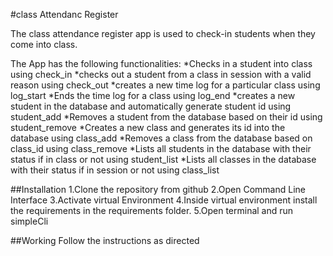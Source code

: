 #class Attendanc Register

The class attendance register app is used to check-in students when they come into class.

The App has the following functionalities:
*Checks in a student into class using check_in
*checks out a student from a class in session with a valid reason using check_out
*creates a new time log for a particular class using log_start
*Ends the time log for a class using log_end
*creates a new student in the database and automatically generate student id using student_add
*Removes a student from the database based on their id using student_remove
*Creates a new class and generates its id into the database using class_add
*Removes a class from the database based on class_id using class_remove
*Lists all students in the database with their status if in class or not using student_list
*Lists all classes in the database with their status if in session or not using class_list


##Installation
1.Clone the repository from github
2.Open Command Line Interface
3.Activate virtual Environment
4.Inside virtual environment install the requirements in the requirements folder.
5.Open terminal and run simpleCli

##Working
Follow the instructions as directed
